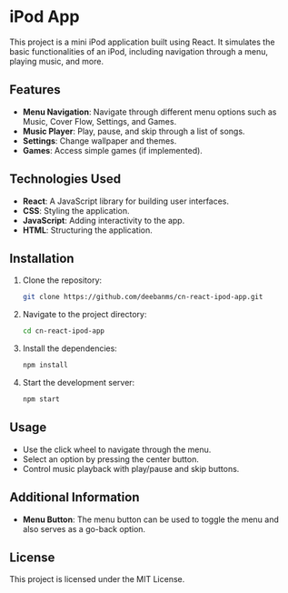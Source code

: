 # iPod App

This project is a mini iPod application built using React. It simulates the basic functionalities of an iPod, including navigation through a menu, playing music, and more.

## Features

- **Menu Navigation**: Navigate through different menu options such as Music, Cover Flow, Settings, and Games.
- **Music Player**: Play, pause, and skip through a list of songs.
- **Settings**: Change wallpaper and themes.
- **Games**: Access simple games (if implemented).

## Technologies Used

- **React**: A JavaScript library for building user interfaces.
- **CSS**: Styling the application.
- **JavaScript**: Adding interactivity to the app.
- **HTML**: Structuring the application.

## Installation

1. Clone the repository:
   ```bash
   git clone https://github.com/deebanms/cn-react-ipod-app.git
   ```
2. Navigate to the project directory:
   ```bash
   cd cn-react-ipod-app
   ```
3. Install the dependencies:
   ```bash
   npm install
   ```
4. Start the development server:
   ```bash
   npm start
   ```

## Usage

- Use the click wheel to navigate through the menu.
- Select an option by pressing the center button.
- Control music playback with play/pause and skip buttons.

## Additional Information

- **Menu Button**: The menu button can be used to toggle the menu and also serves as a go-back option.

## License

This project is licensed under the MIT License.

